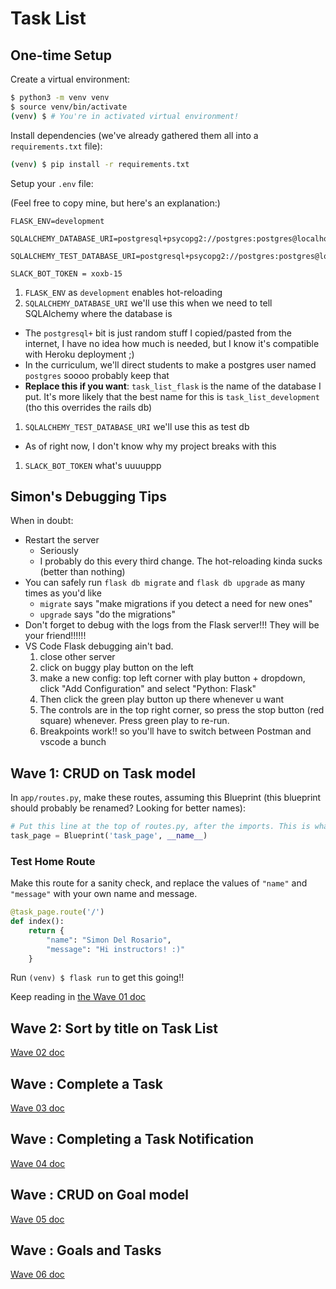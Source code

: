 # Task List

## One-time Setup

Create a virtual environment:

```bash
$ python3 -m venv venv
$ source venv/bin/activate
(venv) $ # You're in activated virtual environment!
```

Install dependencies (we've already gathered them all into a `requirements.txt` file):

```bash
(venv) $ pip install -r requirements.txt
```

Setup your `.env` file:

(Feel free to copy mine, but here's an explanation:)

```
FLASK_ENV=development

SQLALCHEMY_DATABASE_URI=postgresql+psycopg2://postgres:postgres@localhost:5432/task_list_flask

SQLALCHEMY_TEST_DATABASE_URI=postgresql+psycopg2://postgres:postgres@localhost:5432/test_task_list_flask

SLACK_BOT_TOKEN = xoxb-15
```

1. `FLASK_ENV` as `development` enables hot-reloading
1. `SQLALCHEMY_DATABASE_URI` we'll use this when we need to tell SQLAlchemy where the database is
  - The `postgresql+` bit is just random stuff I copied/pasted from the internet, I have no idea how much is needed, but I know it's compatible with Heroku deployment ;)
  - In the curriculum, we'll direct students to make a postgres user named `postgres` soooo probably keep that
  - **Replace this if you want**: `task_list_flask` is the name of the database I put. It's more likely that the best name for this is `task_list_development` (tho this overrides the rails db)
1. `SQLALCHEMY_TEST_DATABASE_URI` we'll use this as test db
  - As of right now, I don't know why my project breaks with this
1. `SLACK_BOT_TOKEN` what's uuuuppp

## Simon's Debugging Tips

When in doubt:

- Restart the server
  - Seriously
  - I probably do this every third change. The hot-reloading kinda sucks (better than nothing)
- You can safely run `flask db migrate` and `flask db upgrade` as many times as you'd like
  - `migrate` says "make migrations if you detect a need for new ones"
  - `upgrade` says "do the migrations"
- Don't forget to debug with the logs from the Flask server!!! They will be your friend!!!!!!
- VS Code Flask debugging ain't bad.
    1. close other server
    1. click on buggy play button on the left
    1. make a new config: top left corner with play button + dropdown, click "Add Configuration" and select "Python: Flask"
    1. Then click the green play button up there whenever u want
    1. The controls are in the top right corner, so press the stop button (red square) whenever. Press green play to re-run.
    1. Breakpoints work!! so you'll have to switch between Postman and vscode a bunch

## Wave 1: CRUD on Task model

In `app/routes.py`, make these routes, assuming this Blueprint (this blueprint should probably be renamed? Looking for better names):

```python
# Put this line at the top of routes.py, after the imports. This is what defines the "Blueprint", which is an object that will organize all of the routes. (The name in the decorator comes from here)
task_page = Blueprint('task_page', __name__)
```

### Test Home Route

Make this route for a sanity check, and replace the values of `"name"` and `"message"` with your own name and message.

```python
@task_page.route('/')
def index():
    return {
        "name": "Simon Del Rosario",
        "message": "Hi instructors! :)"
    }
```

Run `(venv) $ flask run` to get this going!!

Keep reading in [the Wave 01 doc](wave_01.md)

## Wave 2: Sort by title on Task List

[Wave 02 doc](wave_02.md)

## Wave : Complete a Task

[Wave 03 doc](complete_task.md)

## Wave : Completing a Task Notification

[Wave 04 doc](slack_notification.md)

## Wave : CRUD on Goal model

[Wave 05 doc](goal_crud.md)

## Wave : Goals and Tasks

[Wave 06 doc](goals_and_tasks.md)